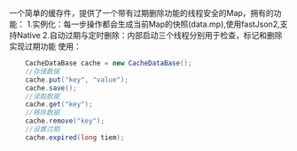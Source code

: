 一个简单的缓存件，提供了一个带有过期删除功能的线程安全的Map，拥有的功能：
1.实例化：每一步操作都会生成当前Map的快照(data.mp),使用fastJson2,支持Native
2.自动过期与定时删除：内部启动三个线程分别用于检查，标记和删除实现过期功能
使用：
```java
    CacheDataBase cache = new CacheDataBase();
    //存储数据
    cache.put("key", "value");
    cache.save();
    //读取数据
    cache.get("key");
    //移除数据
    cache.remove("key");
    //设置过期
    cache.expired(long tiem);
```
